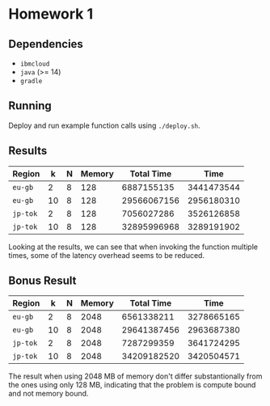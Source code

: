 # Homework 1

## Dependencies

- `ibmcloud`
- `java` (>= 14)
- `gradle`

## Running

Deploy and run example function calls using `./deploy.sh`.

## Results

| Region   |  k | N | Memory |  Total Time |       Time |
|----------|----|---|--------|-------------|------------|
| `eu-gb`  |  2 | 8 |    128 |  6887155135 | 3441473544 |
| `eu-gb`  | 10 | 8 |    128 | 29566067156 | 2956180310 |
| `jp-tok` |  2 | 8 |    128 |  7056027286 | 3526126858 |
| `jp-tok` | 10 | 8 |    128 | 32895996968 | 3289191902 |

Looking at the results, we can see that when invoking the function multiple
times, some of the latency overhead seems to be reduced.

## Bonus Result

| Region   |  k | N | Memory |  Total Time |        Time |
|----------|----|---|--------|-------------|-------------|
| `eu-gb`  |  2 | 8 |   2048 |  6561338211 |  3278665165 |
| `eu-gb`  | 10 | 8 |   2048 | 29641387456 |  2963687380 |
| `jp-tok` |  2 | 8 |   2048 |  7287299359 |  3641724295 |
| `jp-tok` | 10 | 8 |   2048 | 34209182520 |  3420504571 |

The result when using 2048 MB of memory don't differ substantionally from the
ones using only 128 MB, indicating that the problem is compute bound and not
memory bound.
